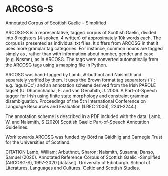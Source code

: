 # ARCOSG-S
Annotated Corpus of Scottish Gaelic - Simplified

ARCOSG-S is a representative, tagged corpus of Scottish Gaelic, divided into 8 registers (4 spoken, 4 written) of approximately 10k words each. The corpus is presented as individual txt files. It differs from ARCOSG in that it uses more granular tag categories. For instance, common nouns are tagged simply as <Nc>, rather than with information about number, gender and case (e.g. Ncsmn), as in ARCOSG. The tags were converted automatically from the ARCOSG tags using a mapping file in Python. 

ARCOSG was hand-tagged by Lamb, Arbuthnot and Naismith and separately verified by them. It uses the Brown format tag separators ('/': e.g. 'agus/Cc') and an annotation scheme derived from the Irish PAROLE tagset (Uí Dhonnchadha, E. and van Genabith, J. 2006. A Part-of-Speech tagger for Irish using finite state morphology and constraint grammar disambiguation. Proceedings of the 5th International Conference on Language Resources and Evaluation (LREC 2006), 2241-2244.).   

The annotation scheme is described in a PDF included with the data: Lamb, W. and Naismith, S (2020) Scottish Gaelic Part-of-Speech Annotation Guidelines. 
 
Work towards ARCOSG was funded by Bòrd na Gàidhlig and Carnegie Trust for the Universities of Scotland.

CITATION
Lamb, William; Arbuthnot, Sharon; Naismith, Susanna; Danso, Samuel (2020). Annotated Reference Corpus of Scottish Gaelic -Simplified (ARCOSG-S), 1997-2020 [dataset]. University of Edinburgh. School of Literatures, Languages and Cultures. Celtic and Scottish Studies. 
